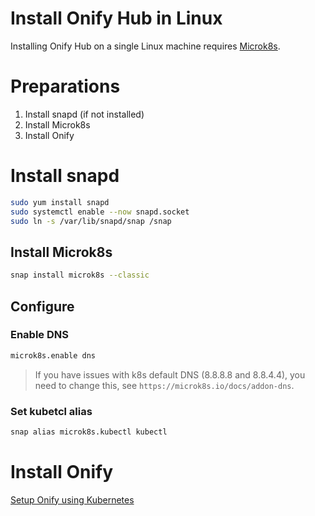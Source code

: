 Install Onify Hub in Linux
==========================

Installing Onify Hub on a single Linux machine requires [Microk8s](https://microk8s.io/).

# Preparations

1. Install snapd (if not installed)
2. Install Microk8s
3. Install Onify 

# Install snapd

```bash
sudo yum install snapd
sudo systemctl enable --now snapd.socket
sudo ln -s /var/lib/snapd/snap /snap
```

## Install Microk8s

```bash
snap install microk8s --classic
```

## Configure

### Enable DNS

```bash
microk8s.enable dns
```

> If you have issues with k8s default DNS (8.8.8.8 and 8.8.4.4), you need to change this, see `https://microk8s.io/docs/addon-dns`.

### Set kubetcl alias

```bash
snap alias microk8s.kubectl kubectl
```

# Install Onify 

[Setup Onify using Kubernetes](https://github.com/onify/install/tree/default/hub/kubernetes)
